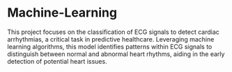 # Machine-Learning
This project focuses on the classification of ECG signals to detect cardiac arrhythmias, a critical task in predictive healthcare. Leveraging machine learning algorithms, this model identifies patterns within ECG signals to distinguish between normal and abnormal heart rhythms, aiding in the early detection of potential heart issues.
